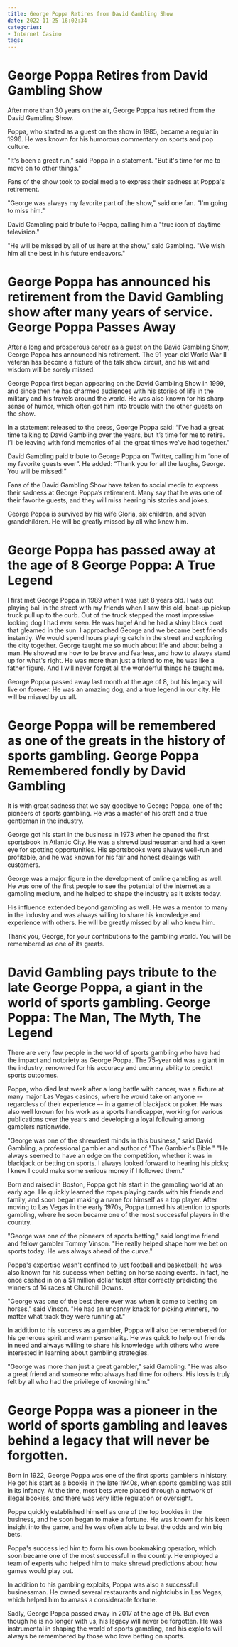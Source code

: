 ```yaml
---
title: George Poppa Retires from David Gambling Show
date: 2022-11-25 16:02:34
categories:
- Internet Casino
tags:
---
```



#  George Poppa Retires from David Gambling Show

After more than 30 years on the air, George Poppa has retired from the David Gambling Show.

Poppa, who started as a guest on the show in 1985, became a regular in 1996. He was known for his humorous commentary on sports and pop culture.

"It's been a great run," said Poppa in a statement. "But it's time for me to move on to other things."

Fans of the show took to social media to express their sadness at Poppa's retirement.

"George was always my favorite part of the show," said one fan. "I'm going to miss him."

David Gambling paid tribute to Poppa, calling him a "true icon of daytime television."

"He will be missed by all of us here at the show," said Gambling. "We wish him all the best in his future endeavors."

# George Poppa has announced his retirement from the David Gambling show after many years of service. George Poppa Passes Away

After a long and prosperous career as a guest on the David Gambling Show, George Poppa has announced his retirement. The 91-year-old World War II veteran has become a fixture of the talk show circuit, and his wit and wisdom will be sorely missed.

George Poppa first began appearing on the David Gambling Show in 1999, and since then he has charmed audiences with his stories of life in the military and his travels around the world. He was also known for his sharp sense of humor, which often got him into trouble with the other guests on the show.

In a statement released to the press, George Poppa said: “I’ve had a great time talking to David Gambling over the years, but it’s time for me to retire. I’ll be leaving with fond memories of all the great times we’ve had together.”

David Gambling paid tribute to George Poppa on Twitter, calling him “one of my favorite guests ever”. He added: “Thank you for all the laughs, George. You will be missed!”

Fans of the David Gambling Show have taken to social media to express their sadness at George Poppa’s retirement. Many say that he was one of their favorite guests, and they will miss hearing his stories and jokes.

George Poppa is survived by his wife Gloria, six children, and seven grandchildren. He will be greatly missed by all who knew him.

# George Poppa has passed away at the age of 8 George Poppa: A True Legend
I first met George Poppa in 1989 when I was just 8 years old. I was out playing ball in the street with my friends when I saw this old, beat-up pickup truck pull up to the curb. Out of the truck stepped the most impressive looking dog I had ever seen. He was huge! And he had a shiny black coat that gleamed in the sun.
I approached George and we became best friends instantly. We would spend hours playing catch in the street and exploring the city together. George taught me so much about life and about being a man. He showed me how to be brave and fearless, and how to always stand up for what's right.
He was more than just a friend to me, he was like a father figure. And I will never forget all the wonderful things he taught me.

George Poppa passed away last month at the age of 8, but his legacy will live on forever. He was an amazing dog, and a true legend in our city. He will be missed by us all.

# George Poppa will be remembered as one of the greats in the history of sports gambling. George Poppa Remembered fondly by David Gambling

It is with great sadness that we say goodbye to George Poppa, one of the pioneers of sports gambling. He was a master of his craft and a true gentleman in the industry.

George got his start in the business in 1973 when he opened the first sportsbook in Atlantic City. He was a shrewd businessman and had a keen eye for spotting opportunities. His sportsbooks were always well-run and profitable, and he was known for his fair and honest dealings with customers.

George was a major figure in the development of online gambling as well. He was one of the first people to see the potential of the internet as a gambling medium, and he helped to shape the industry as it exists today.

His influence extended beyond gambling as well. He was a mentor to many in the industry and was always willing to share his knowledge and experience with others. He will be greatly missed by all who knew him.

Thank you, George, for your contributions to the gambling world. You will be remembered as one of its greats.

# David Gambling pays tribute to the late George Poppa, a giant in the world of sports gambling. George Poppa: The Man, The Myth, The Legend

There are very few people in the world of sports gambling who have had the impact and notoriety as George Poppa. The 75-year old was a giant in the industry, renowned for his accuracy and uncanny ability to predict sports outcomes.

Poppa, who died last week after a long battle with cancer, was a fixture at many major Las Vegas casinos, where he would take on anyone -– regardless of their experience –- in a game of blackjack or poker. He was also well known for his work as a sports handicapper, working for various publications over the years and developing a loyal following among gamblers nationwide.

"George was one of the shrewdest minds in this business," said David Gambling, a professional gambler and author of "The Gambler's Bible." "He always seemed to have an edge on the competition, whether it was in blackjack or betting on sports. I always looked forward to hearing his picks; I knew I could make some serious money if I followed them."

Born and raised in Boston, Poppa got his start in the gambling world at an early age. He quickly learned the ropes playing cards with his friends and family, and soon began making a name for himself as a top player. After moving to Las Vegas in the early 1970s, Poppa turned his attention to sports gambling, where he soon became one of the most successful players in the country.

"George was one of the pioneers of sports betting," said longtime friend and fellow gambler Tommy Vinson. "He really helped shape how we bet on sports today. He was always ahead of the curve."

Poppa's expertise wasn't confined to just football and basketball; he was also known for his success when betting on horse racing events. In fact, he once cashed in on a $1 million dollar ticket after correctly predicting the winners of 14 races at Churchill Downs.

"George was one of the best there ever was when it came to betting on horses," said Vinson. "He had an uncanny knack for picking winners, no matter what track they were running at."

In addition to his success as a gambler, Poppa will also be remembered for his generous spirit and warm personality. He was quick to help out friends in need and always willing to share his knowledge with others who were interested in learning about gambling strategies.

"George was more than just a great gambler," said Gambling. "He was also a great friend and someone who always had time for others. His loss is truly felt by all who had the privilege of knowing him."

# George Poppa was a pioneer in the world of sports gambling and leaves behind a legacy that will never be forgotten.

Born in 1922, George Poppa was one of the first sports gamblers in history. He got his start as a bookie in the late 1940s, when sports gambling was still in its infancy. At the time, most bets were placed through a network of illegal bookies, and there was very little regulation or oversight.

Poppa quickly established himself as one of the top bookies in the business, and he soon began to make a fortune. He was known for his keen insight into the game, and he was often able to beat the odds and win big bets.

Poppa's success led him to form his own bookmaking operation, which soon became one of the most successful in the country. He employed a team of experts who helped him to make shrewd predictions about how games would play out.

In addition to his gambling exploits, Poppa was also a successful businessman. He owned several restaurants and nightclubs in Las Vegas, which helped him to amass a considerable fortune.

Sadly, George Poppa passed away in 2017 at the age of 95. But even though he is no longer with us, his legacy will never be forgotten. He was instrumental in shaping the world of sports gambling, and his exploits will always be remembered by those who love betting on sports.